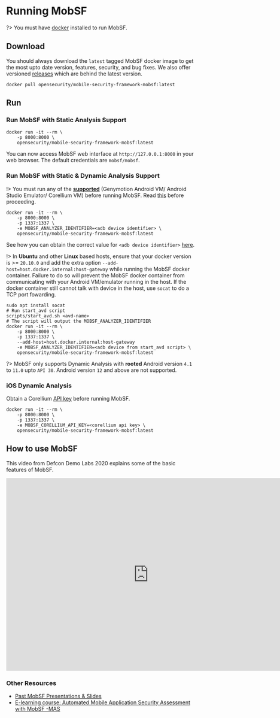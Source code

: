 # Running MobSF

?> You must have [docker](https://docs.docker.com/get-docker/) installed to run MobSF.


## Download

You should always download the `latest` tagged MobSF docker image to get the most upto date version, features, security, and bug fixes. We also offer versioned [releases](https://hub.docker.com/r/opensecurity/mobile-security-framework-mobsf/tags) which are behind the latest version.

```
docker pull opensecurity/mobile-security-framework-mobsf:latest
```

## Run

### Run MobSF with Static Analysis Support

```
docker run -it --rm \
    -p 8000:8000 \
    opensecurity/mobile-security-framework-mobsf:latest
```

You can now access MobSF web interface at `http://127.0.0.1:8000` in your web browser. The default credentials are `mobsf/mobsf`.

### Run MobSF with Static & Dynamic Analysis Support

!> You must run any of the **[supported](dynamic_analyzer.md)** (Genymotion Android VM/ Android Studio Emulator/ Corellium VM) before running MobSF. Read [this](dynamic_analyzer.md) before proceeding.

```
docker run -it --rm \
    -p 8000:8000 \
    -p 1337:1337 \
    -e MOBSF_ANALYZER_IDENTIFIER=<adb device identifier> \
    opensecurity/mobile-security-framework-mobsf:latest
```

See how you can obtain the correct value for `<adb device identifier>` [here](dynamic_analyzer.md).

!> In **Ubuntu** and other **Linux** based hosts, ensure that your docker version is >= `20.10.0` and add the extra option `--add-host=host.docker.internal:host-gateway` while running the MobSF docker container. Failure to do so will prevent the MobSF docker container from communicating with your Android VM/emulator running in the host. If the docker container still cannot talk with device in the host, use `socat` to do a TCP port fowarding.
```
sudo apt install socat
# Run start_avd script
scripts/start_avd.sh <avd-name>
# The script will output the MOBSF_ANALYZER_IDENTIFIER
docker run -it --rm \
    -p 8000:8000 \
    -p 1337:1337 \
    --add-host=host.docker.internal:host-gateway
    -e MOBSF_ANALYZER_IDENTIFIER=<adb device from start_avd script> \
    opensecurity/mobile-security-framework-mobsf:latest
```


?> MobSF only supports Dynamic Analysis with **rooted** Android version `4.1` to `11.0` upto `API 30`. Android version `12` and above are not supported.


### iOS Dynamic Analysis

Obtain a Corellium [API key](https://app.corellium.com/login) before running MobSF.

```
docker run -it --rm \
    -p 8000:8000 \
    -p 1337:1337 \
    -e MOBSF_CORELLIUM_API_KEY=<corellium api key> \
    opensecurity/mobile-security-framework-mobsf:latest
```

## How to use MobSF

This video from Defcon Demo Labs 2020 explains some of the basic features of MobSF.

<iframe width="760" height="515" src="https://www.youtube.com/embed/1NIQs82n3nw" title="YouTube video player" frameborder="0" allow="accelerometer; autoplay; clipboard-write; encrypted-media; gyroscope; picture-in-picture; web-share" allowfullscreen></iframe>

### Other Resources

* [Past MobSF Presentations & Slides](https://mobsf.github.io/Mobile-Security-Framework-MobSF/presentations.html)
* [E-learning course: Automated Mobile Application Security Assessment with MobSF -MAS](https://opsecx.com/index.php/product/automated-mobile-application-security-assessment-with-mobsf/)